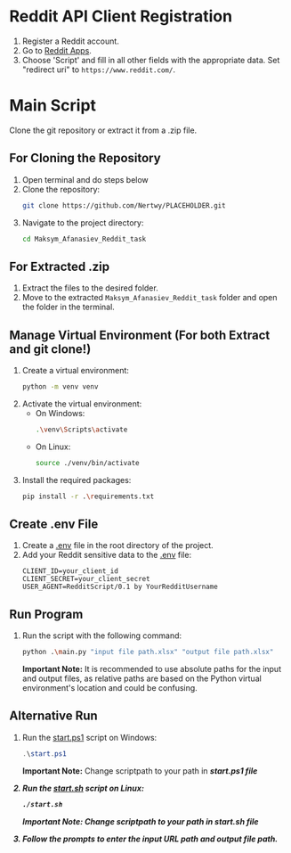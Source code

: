 # Reddit API Client Registration

1. Register a Reddit account.
2. Go to [Reddit Apps](https://www.reddit.com/prefs/apps).
3. Choose 'Script' and fill in all other fields with the appropriate data. Set "redirect uri" to `https://www.reddit.com/`.

# Main Script

Clone the git repository or extract it from a .zip file.

## For Cloning the Repository

1. Open terminal and do steps below
2. Clone the repository:
    ```sh
    git clone https://github.com/Nertwy/PLACEHOLDER.git
    ```
3. Navigate to the project directory:
    ```sh
    cd Maksym_Afanasiev_Reddit_task
    ```

## For Extracted .zip

1. Extract the files to the desired folder.
2. Move to the extracted `Maksym_Afanasiev_Reddit_task` folder and open the folder in the terminal.

## Manage Virtual Environment (For both Extract and git clone!)

1. Create a virtual environment:
    ```sh
    python -m venv venv
    ```
2. Activate the virtual environment:
    - On Windows:
        ```sh
        .\venv\Scripts\activate
        ```
    - On Linux:
        ```sh
        source ./venv/bin/activate
        ```
3. Install the required packages:
    ```sh
    pip install -r .\requirements.txt
    ```

## Create .env File

1. Create a [.env](http://_vscodecontentref_/4) file in the root directory of the project.
2. Add your Reddit sensitive data to the [.env](http://_vscodecontentref_/5) file:
    ```
    CLIENT_ID=your_client_id
    CLIENT_SECRET=your_client_secret
    USER_AGENT=RedditScript/0.1 by YourRedditUsername
    ```

## Run Program
1. Run the script with the following command:
    ```sh
    python .\main.py "input file path.xlsx" "output file path.xlsx"
    ```
    **Important Note:** It is recommended to use absolute paths for the input and output files, as relative paths are based on the Python virtual environment's location and could be confusing.

## Alternative Run
1. Run the [start.ps1](http://_vscodecontentref_/6) script on Windows:
    ```ps1
    .\start.ps1
    ```
    **Important Note:** Change scriptpath to your path in <b><i>start.ps1<b><i> file
2. Run the [start.sh](http://_vscodecontentref_/7) script on Linux:
    ```sh
    ./start.sh
    ```
    **Important Note:** Change scriptpath to your path in <b><i>start.sh<b><i> file

3. Follow the prompts to enter the input URL path and output file path.